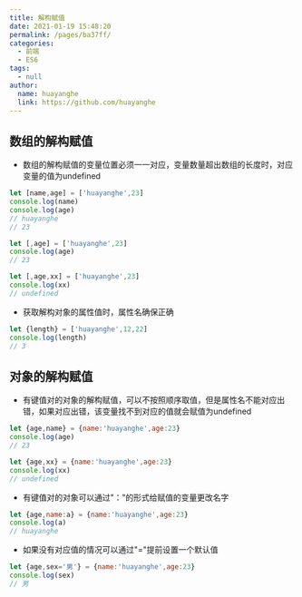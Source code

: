 ```yaml
---
title: 解构赋值
date: 2021-01-19 15:48:20
permalink: /pages/ba37ff/
categories: 
  - 前端
  - ES6
tags: 
  - null
author: 
  name: huayanghe
  link: https://github.com/huayanghe
---
```


## 数组的解构赋值
- 数组的解构赋值的变量位置必须一一对应，变量数量超出数组的长度时，对应变量的值为undefined
```js
let [name,age] = ['huayanghe',23]
console.log(name)
console.log(age)
// huayanghe
// 23
```
```js
let [,age] = ['huayanghe',23]
console.log(age)
// 23
```
```js
let [,age,xx] = ['huayanghe',23]
console.log(xx)
// undefined
```
- 获取解构对象的属性值时，属性名确保正确
```js
let {length} = ['huayanghe',12,22]
console.log(length)
// 3
```
## 对象的解构赋值
- 有键值对的对象的解构赋值，可以不按照顺序取值，但是属性名不能对应出错，如果对应出错，该变量找不到对应的值就会赋值为undefined
```js
let {age,name} = {name:'huayanghe',age:23}
console.log(age)
// 23
```
```js
let {age,xx} = {name:'huayanghe',age:23}
console.log(xx)
// undefined
```
- 有键值对的对象可以通过"："的形式给赋值的变量更改名字
```js
let {age,name:a} = {name:'huayanghe',age:23}
console.log(a)
// huayanghe
```
- 如果没有对应值的情况可以通过"="提前设置一个默认值
```js
let {age,sex='男'} = {name:'huayanghe',age:23}
console.log(sex)
// 男
```